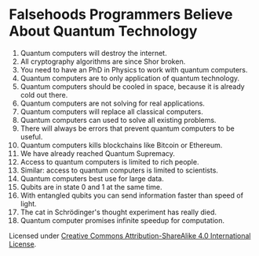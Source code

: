# Falsehoods Programmers Believe About Quantum Technology

1. Quantum computers will destroy the internet.
2. All cryptography algorithms are since Shor broken.
3. You need to have an PhD in Physics to work with quantum computers.
5. Quantum computers are to only application of quantum technology.
6. Quantum computers should be cooled in space, because it is already cold out there.
7. Quantum computers are not solving for real applications.
8. Quantum computers will replace all classical computers.
9. Quantum computers can used to solve all existing problems.
10. There will always be errors that prevent quantum computers to be useful.
11. Quantum computers kills blockchains like Bitcoin or Ethereum.
12. We have already reached Quantum Supremacy.
13. Access to quantum computers is limited to rich people.
14. Similar: access to quantum computers is limited to scientists.
15. Quantum computers best use for large data.
16. Qubits are in state 0 and 1 at the same time.
17. With entangled qubits you can send information faster than speed of light.
18. The cat in Schrödinger's thought experiment has really died.
19. Quantum computer promises infinite speedup for computation.


Licensed under [Creative Commons Attribution-ShareAlike 4.0 International License](http://creativecommons.org/licenses/by-sa/4.0/).
